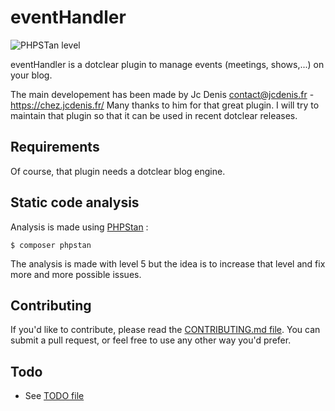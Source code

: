 # eventHandler

![PHPSTan level](https://img.shields.io/badge/PHPStan-level%201-brightgreen.svg?style=flat)

eventHandler is a dotclear plugin to manage events (meetings, shows,...) on your blog.

The main developement has been made by Jc Denis <contact@jcdenis.fr> - https://chez.jcdenis.fr/
Many thanks to him for that great plugin. I will try to maintain that plugin so that it can be used in recent dotclear releases.

## Requirements

Of course, that plugin needs a dotclear blog engine.

## Static code analysis

Analysis is made using [PHPStan](https://github.com/phpstan/phpstan) :

```
$ composer phpstan
```

The analysis is made with level 5 but the idea is to increase that level and fix more and more possible issues.

## Contributing

If you'd like to contribute, please read the [CONTRIBUTING.md file](CONTRIBUTING.md). You can submit
a pull request, or feel free to use any other way you'd prefer.

## Todo

- See [TODO file](TODO.md)
